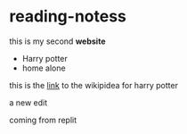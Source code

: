# reading-notess


this is my second **website**


- Harry potter
- home alone

this is the [link](https://en.wikipedia.org/wiki/Harry_Potter) to the wikipidea for harry potter

 a new edit


coming from replit